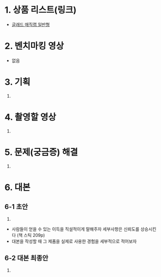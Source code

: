# 1. 상품 리스트(링크)
- [글래드 매직랩 일반형](https://www.coupang.com/vp/products/7912980264?itemId=21718137111&vendorItemId=5505781434&pickType=COU_PICK&q=glad&searchId=b33d0a021294400&sourceType=search&itemsCount=36&searchRank=3&rank=3)

# 2. 벤치마킹 영상
- 없음

# 3. 기획
1. 


# 4. 촬영할 영상
1. 

# 5. 문제(궁금증) 해결
1. 

# 6. 대본

## 6-1 초안
1. 

- 사람들이 얻을 수 있는 이득을 직설적이게 말해주자
세부사항은 신뢰도를 상승시킨다 (책 스틱 209p)
- 대본을 작성할 때 그 제품을 실제로 사용한 경험을 세부적으로 적어보자

## 6-2 대본 최종안
1. 